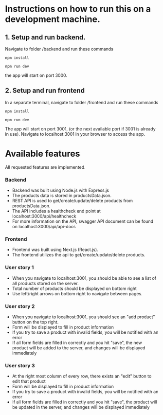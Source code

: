 # Instructions on how to run this on a development machine.

## 1. Setup and run backend.

Navigate to folder /backend and run these commands

```
npm install
```

```
npm run dev
```

the app will start on port 3000.

## 2. Setup and run frontend

In a separate terminal, navigate to folder /frontend and run these commands

```
npm install
```

```
npm run dev
```

The app will start on port 3001, (or the next available port if 3001 is already in use).
Navigate to localhost:3001 in your browser to access the app.

# Available features

All requested features are implemented.

### Backend

-   Backend was built using Node.js with Express.js
-   The products data is stored in productsData.json.
-   REST API is used to get/create/update/delete products from productsData.json.
-   The API includes a healthcheck end point at localhost:3000/api/healthcheck
-   For more information on the API, swagger API document can be found on localhost:3000/api/api-docs

### Frontend

-   Frontend was built using Next.js (React.js).
-   The frontend utilizes the api to get/create/update/delete products.

### User story 1

-   When you navigate to localhost:3001, you should be able to see a list of all products stored on the server.
-   Total number of products should be displayed on bottom right
-   Use left/right arrows on bottom right to navigate between pages.

### User story 2

-   When you navigate to localhost:3001, you should see an "add product" button on the top right.
-   Form will be displayed to fill in product information
-   If you try to save a product with invalid fields, you will be notified with an error
-   If all form fields are filled in correctly and you hit "save", the new product will be added to the server, and changes will be displayed immediately

### User story 3

-   At the right most column of every row, there exists an "edit" button to edit that product
-   Form will be displayed to fill in product information
-   If you try to save a product with invalid fields, you will be notified with an error
-   If all form fields are filled in correctly and you hit "save", the product will be updated in the server, and changes will be displayed immediately
